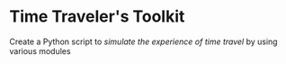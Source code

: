 # Time Traveler's Toolkit
Create a Python script to *simulate the experience of time travel* by using various modules
